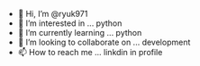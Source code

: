 - 👋 Hi, I’m @ryuk971
- 👀 I’m interested in ... python
- 🌱 I’m currently learning ... python
- 💞️ I’m looking to collaborate on ... development
- 📫 How to reach me ... linkdin in profile

<!---
ryuk971/ryuk971 is a ✨ special ✨ repository because its `README.md` (this file) appears on your GitHub profile.
You can click the Preview link to take a look at your changes.
--->
